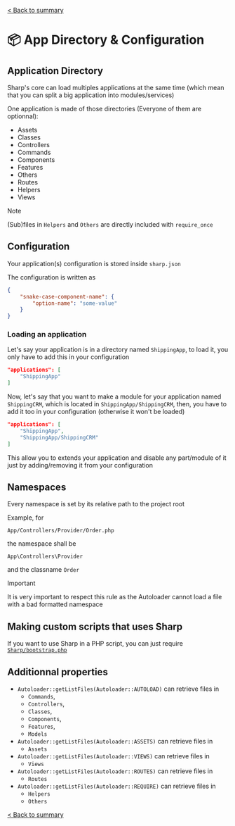 [< Back to summary](../home.md)

# 📦 App Directory & Configuration

## Application Directory

Sharp's core can load multiples applications at the same time (which mean that you can split a big application into modules/services)

One application is made of those directories (Everyone of them are optionnal):
- Assets
- Classes
- Controllers
- Commands
- Components
- Features
- Others
- Routes
- Helpers
- Views

> [!NOTE]
> (Sub)files in `Helpers` and `Others` are directly included with `require_once`

## Configuration

Your application(s) configuration is stored inside `sharp.json`

The configuration is written as

```json
{
    "snake-case-component-name": {
        "option-name": "some-value"
    }
}
```

### Loading an application

Let's say your application is in a directory named `ShippingApp`, to load it,
you only have to add this in your configuration

```json
"applications": [
    "ShippingApp"
]
```

Now, let's say that you want to make a module for your application named `ShippingCRM`, which is
located in `ShippingApp/ShippingCRM`, then, you have to add it too in your configuration
(otherwise it won't be loaded)

```json
"applications": [
    "ShippingApp",
    "ShippingApp/ShippingCRM"
]
```

This allow you to extends your application and disable any part/module of it just by adding/removing it from your configuration

## Namespaces

Every namespace is set by its relative path to the project root

Example, for

```App/Controllers/Provider/Order.php```

the namespace shall be

```App\Controllers\Provider```

and the classname `Order`

> [!IMPORTANT]
> It is very important to respect this rule as the Autoloader cannot load a file with a bad formatted namespace


## Making custom scripts that uses Sharp

If you want to use Sharp in a PHP script, you can just
require [`Sharp/bootstrap.php`](../bootstrap.php)

## Additionnal properties

- `Autoloader::getListFiles(Autoloader::AUTOLOAD)` can retrieve files in
    - `Commands`,
    - `Controllers`,
    - `Classes`,
    - `Components`,
    - `Features`,
    - `Models`
- `Autoloader::getListFiles(Autoloader::ASSETS)` can retrieve files in
    - `Assets`
- `Autoloader::getListFiles(Autoloader::VIEWS)` can retrieve files in
    - `Views`
- `Autoloader::getListFiles(Autoloader::ROUTES)` can retrieve files in
    - `Routes`
- `Autoloader::getListFiles(Autoloader::REQUIRE)` can retrieve files in
    - `Helpers`
    - `Others`


[< Back to summary](../home.md)